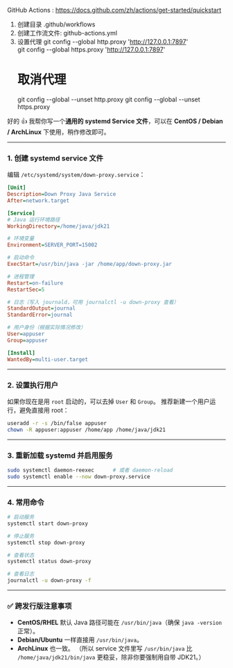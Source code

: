 GitHub Actions : https://docs.github.com/zh/actions/get-started/quickstart

1. 创建目录
    .github/workflows
2. 创建工作流文件: 
    github-actions.yml
3. 设置代理
   git config --global http.proxy 'http://127.0.0.1:7897'   
   git config --global https.proxy 'http://127.0.0.1:7897'
   # 取消代理
   git config --global --unset http.proxy
   git config --global --unset https.proxy

好的 👍
我帮你写一个**通用的 systemd Service 文件**，可以在 **CentOS / Debian / ArchLinux** 下使用，稍作修改即可。

---

### 1. 创建 systemd service 文件

编辑 `/etc/systemd/system/down-proxy.service`：

```ini
[Unit]
Description=Down Proxy Java Service
After=network.target

[Service]
# Java 运行环境路径
WorkingDirectory=/home/java/jdk21

# 环境变量
Environment=SERVER_PORT=15002

# 启动命令
ExecStart=/usr/bin/java -jar /home/app/down-proxy.jar

# 进程管理
Restart=on-failure
RestartSec=5

# 日志（写入 journald，可用 journalctl -u down-proxy 查看）
StandardOutput=journal
StandardError=journal

# 用户身份（根据实际情况修改）
User=appuser
Group=appuser

[Install]
WantedBy=multi-user.target
```

---

### 2. 设置执行用户

如果你现在是用 `root` 启动的，可以去掉 `User` 和 `Group`。
推荐新建一个用户运行，避免直接用 root：

```bash
useradd -r -s /bin/false appuser
chown -R appuser:appuser /home/app /home/java/jdk21
```

---

### 3. 重新加载 systemd 并启用服务

```bash
sudo systemctl daemon-reexec      # 或者 daemon-reload
sudo systemctl enable --now down-proxy.service
```

---

### 4. 常用命令

```bash
# 启动服务
systemctl start down-proxy

# 停止服务
systemctl stop down-proxy

# 查看状态
systemctl status down-proxy

# 查看日志
journalctl -u down-proxy -f
```

---

### ✅ 跨发行版注意事项

* **CentOS/RHEL** 默认 Java 路径可能在 `/usr/bin/java`（确保 `java -version` 正常）。
* **Debian/Ubuntu** 一样直接用 `/usr/bin/java`。
* **ArchLinux** 也一致。
  （所以 service 文件里写 `/usr/bin/java` 比 `/home/java/jdk21/bin/java` 更稳妥，除非你要强制用自带 JDK21。）
